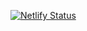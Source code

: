 [![Netlify Status](https://api.netlify.com/api/v1/badges/b8e6996a-2362-44c3-a7b7-a2dc674c1fd1/deploy-status)](https://app.netlify.com/sites/hyjdevelop/deploys)
